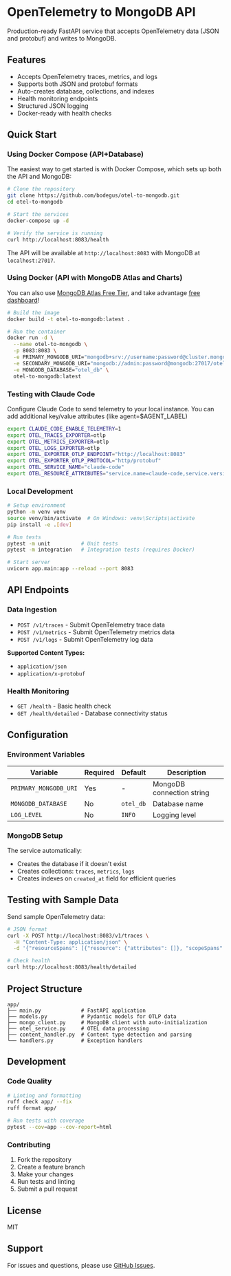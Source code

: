 # OpenTelemetry to MongoDB API

Production-ready FastAPI service that accepts OpenTelemetry data (JSON and protobuf) and writes to MongoDB.

## Features

- Accepts OpenTelemetry traces, metrics, and logs
- Supports both JSON and protobuf formats
- Auto-creates database, collections, and indexes
- Health monitoring endpoints
- Structured JSON logging
- Docker-ready with health checks

## Quick Start

### Using Docker Compose (API+Database)

The easiest way to get started is with Docker Compose, which sets up both the API and MongoDB:

```bash
# Clone the repository
git clone https://github.com/bodegus/otel-to-mongodb.git
cd otel-to-mongodb

# Start the services
docker-compose up -d

# Verify the service is running
curl http://localhost:8083/health
```

The API will be available at `http://localhost:8083` with MongoDB at `localhost:27017`.

### Using Docker (API with MongoDB Atlas and Charts)

You can also use [MongoDB Atlas Free Tier](https://www.mongodb.com/docs/atlas/tutorial/deploy-free-tier-cluster/), and take advantage [free dashboard](https://www.mongodb.com/docs/charts/launch-charts/)!

```bash
# Build the image
docker build -t otel-to-mongodb:latest .

# Run the container
docker run -d \
  --name otel-to-mongodb \
  -p 8083:8083 \
  -e PRIMARY_MONGODB_URI="mongodb+srv://username:password@cluster.mongodb.net/" \
  -e SECONDARY_MONGODB_URI="mongodb://admin:password@mongodb:27017/otel_db?authSource=admin" \
  -e MONGODB_DATABASE="otel_db" \
  otel-to-mongodb:latest
```



### Testing with Claude Code

Configure Claude Code to send telemetry to your local instance.  You can add additional key/value attributes (like agent=$AGENT_LABEL)

```bash
export CLAUDE_CODE_ENABLE_TELEMETRY=1
export OTEL_TRACES_EXPORTER=otlp
export OTEL_METRICS_EXPORTER=otlp
export OTEL_LOGS_EXPORTER=otlp
export OTEL_EXPORTER_OTLP_ENDPOINT="http://localhost:8083"
export OTEL_EXPORTER_OTLP_PROTOCOL="http/protobuf"
export OTEL_SERVICE_NAME="claude-code"
export OTEL_RESOURCE_ATTRIBUTES="service.name=claude-code,service.version=1.0.0,environment=local"
```



### Local Development

```bash
# Setup environment
python -m venv venv
source venv/bin/activate  # On Windows: venv\Scripts\activate
pip install -e .[dev]

# Run tests
pytest -m unit          # Unit tests
pytest -m integration   # Integration tests (requires Docker)

# Start server
uvicorn app.main:app --reload --port 8083
```

## API Endpoints

### Data Ingestion
- `POST /v1/traces` - Submit OpenTelemetry trace data
- `POST /v1/metrics` - Submit OpenTelemetry metrics data
- `POST /v1/logs` - Submit OpenTelemetry log data

**Supported Content Types:**
- `application/json`
- `application/x-protobuf`

### Health Monitoring
- `GET /health` - Basic health check
- `GET /health/detailed` - Database connectivity status

## Configuration

### Environment Variables

| Variable | Required | Default | Description |
|----------|----------|---------|-------------|
| `PRIMARY_MONGODB_URI` | Yes | - | MongoDB connection string |
| `MONGODB_DATABASE` | No | `otel_db` | Database name |
| `LOG_LEVEL` | No | `INFO` | Logging level |

### MongoDB Setup

The service automatically:
- Creates the database if it doesn't exist
- Creates collections: `traces`, `metrics`, `logs`
- Creates indexes on `created_at` field for efficient queries

## Testing with Sample Data

Send sample OpenTelemetry data:

```bash
# JSON format
curl -X POST http://localhost:8083/v1/traces \
  -H "Content-Type: application/json" \
  -d '{"resourceSpans": [{"resource": {"attributes": []}, "scopeSpans": []}]}'

# Check health
curl http://localhost:8083/health/detailed
```


## Project Structure

```
app/
├── main.py             # FastAPI application
├── models.py           # Pydantic models for OTLP data
├── mongo_client.py     # MongoDB client with auto-initialization
├── otel_service.py     # OTEL data processing
├── content_handler.py  # Content type detection and parsing
└── handlers.py         # Exception handlers
```

## Development

### Code Quality

```bash
# Linting and formatting
ruff check app/ --fix
ruff format app/

# Run tests with coverage
pytest --cov=app --cov-report=html
```

### Contributing

1. Fork the repository
2. Create a feature branch
3. Make your changes
4. Run tests and linting
5. Submit a pull request

## License

MIT

## Support

For issues and questions, please use [GitHub Issues](https://github.com/yourusername/otel-to-mongodb/issues).

